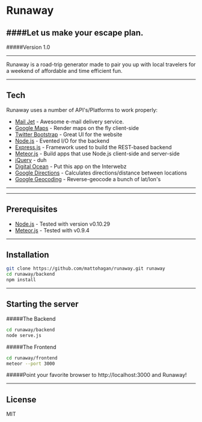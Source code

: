 Runaway 
=========
####Let us make your escape plan.
--------------
#####Version 1.0

--------------


Runaway is a road-trip generator made to pair you up with local travelers for a weekend of affordable and time efficient fun.


--------------
Tech
-----------

Runaway uses a number of API's/Platforms to work properly:

* [Mail Jet] - Awesome e-mail delivery service. 
* [Google Maps] - Render maps on the fly client-side
* [Twitter Bootstrap] - Great UI for the website
* [Node.js] - Evented I/O for the backend
* [Express.js] - Framework used to build the REST-based backend
* [Meteor.js] - Build apps that use Node.js client-side and server-side
* [jQuery] - duh 
* [Digital Ocean] - Put this app on the Interwebz
* [Google Directions] - Calculates directions/distance between locations
* [Google Geocoding] - Reverse-geocode a bunch of lat/lon's
--------------


--------------
Prerequisites
--------------
* [Node.js] - Tested with version v0.10.29
* [Meteor.js] - Tested with v0.9.4

--------------
Installation
--------------

```sh
git clone https://github.com/mattohagan/runaway.git runaway
cd runaway/backend
npm install
```
--------------
Starting the server
--------------
#####The Backend
```sh
cd runaway/backend
node serve.js
```
#####The Frontend
```sh
cd runaway/frontend
meteor --port 3000
```
#####Point your favorite browser to http://localhost:3000 and Runaway!

--------------
License
--------------
MIT

[Mail Jet]:http://mailjet.com
[Twitter Bootstrap]:http://twitter.github.com/bootstrap/
[jQuery]:http://jquery.com
[Node.js]:http://nodejs.org
[Express.js]:http://expressjs.com
[Meteor.js]:http://meteor.com
[Digital Ocean]:http://digitalocean.com
[Google Directions]:https://developers.google.com/maps/documentation/directions/
[Google Geocoding]:https://developers.google.com/maps/documentation/geocoding/
[Google Maps]:https://developers.google.com/maps/
